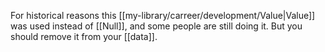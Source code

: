 For historical reasons this [[my-library/carreer/development/Value|Value]] was used instead of [[Null]], and some people are still doing it. But you should remove it from your [[data]].
